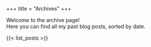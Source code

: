 +++
title = "Archives"
+++

Welcome to the archive page!  
Here you can find all my past blog posts, sorted by date.

{{< list_posts >}}
